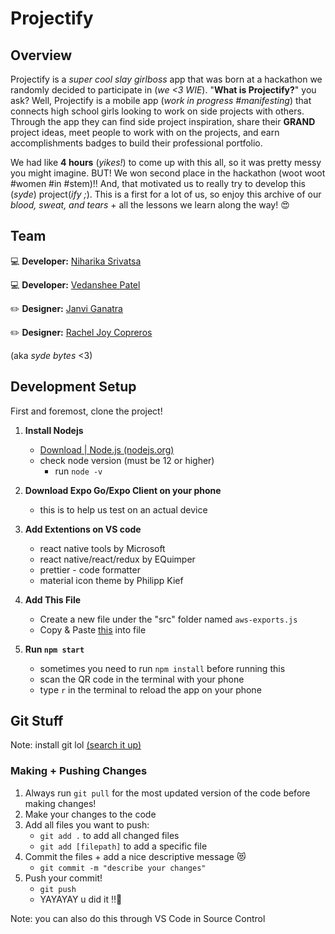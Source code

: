# Projectify

## Overview
Projectify is a *super cool slay girlboss* app that was born at a hackathon we randomly decided to participate in (*we <3 WIE*). 
"**What is Projectify?**" you ask? Well, Projectify is a mobile app (*work in progress #manifesting*) that connects high school girls 
looking to work on side projects with others. Through the app they can find side project inspiration, share their **GRAND** project
ideas, meet people to work with on the projects, and earn accomplishments badges to build their professional portfolio.

We had like **4 hours** (*yikes!*) to come up with this all, so it was pretty messy you might imagine. BUT! We won second place in
the hackathon (woot woot #women #in #stem)!! And, that motivated us to really try to develop this (*syde*) project(*ify ;*). This 
is a first for a lot of us, so enjoy this archive of our *blood, sweat, and tears* + all the lessons we learn along the way! 😍

## Team
💻 **Developer:** [Niharika Srivatsa](https://github.com/niharikasrivatsa)  

💻 **Developer:** [Vedanshee Patel](https://github.com/vedansheepatel)

✏️ **Designer:** [Janvi Ganatra](https://github.com/janviganatra)

✏️ **Designer:** [Rachel Joy Copreros](https://github.com/rjoyc)

(aka *syde bytes* <3)

## Development Setup
First and foremost, clone the project!

1) **Install Nodejs**
    - [Download | Node.js (nodejs.org)](https://nodejs.org/en/download/) 
    - check node version (must be 12 or higher) 
        -  run `node -v`

2) **Download Expo Go/Expo Client on your phone**
    - this is to help us test on an actual device 

3) **Add Extentions on VS code**
    - react native tools by Microsoft
    - react native/react/redux by EQuimper
    - prettier - code formatter
    - material icon theme by Philipp Kief
   
4) **Add This File**
    - Create a new file under the "src" folder named `aws-exports.js`
    - Copy & Paste [this](https://janviganatra.notion.site/aws-exports-js-e490c312ea0f495baf74633f877aadca) into file

5) **Run `npm start`**
    - sometimes you need to run `npm install` before running this
    - scan the QR code in the terminal with your phone
    - type `r` in the terminal to reload the app on your phone
   

## Git Stuff
Note: install git lol [(search it up)](https://git-scm.com/book/en/v2/Getting-Started-Installing-Git)
### Making + Pushing Changes
1) Always run `git pull` for the most updated version of the code before making changes!
2) Make your changes to the code
3) Add all files you want to push: 
    - `git add .` to add all changed files
    - `git add [filepath]` to add a specific file
4) Commit the files + add a nice descriptive message 😻
    - `git commit -m "describe your changes"`
5) Push your commit!
    - `git push`
    - YAYAYAY u did it ‼️🎉

Note: you can also do this through VS Code in Source Control
